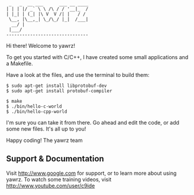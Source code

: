      _   _  __ ___      ___ __ ____
    | | | |/ _` \ \ /\ / / '__|_  /
    | |_| | (_| |\ V  V /| |   / / 
     \__, |\__,_| \_/\_/ |_|  /___|
      __/ |                        
     |___/                         
    -------------------------------


Hi there! Welcome to yawrz!

To get you started with C/C++, I have created some small applications
and a Makefile.

Have a look at the files, and use the terminal to build them:

    $ sudo apt-get install libprotobuf-dev
    $ sudo apt-get install protobuf-compiler
    
    $ make
    $ ./bin/hello-c-world
    $ ./bin/hello-cpp-world

I'm sure you can take it from there. Go ahead and edit the code, 
or add some new files. It's all up to you! 

Happy coding!
The yawrz team


## Support & Documentation

Visit http://www.google.com for support, or to learn more about using yawrz. 
To watch some training videos, visit http://www.youtube.com/user/c9ide